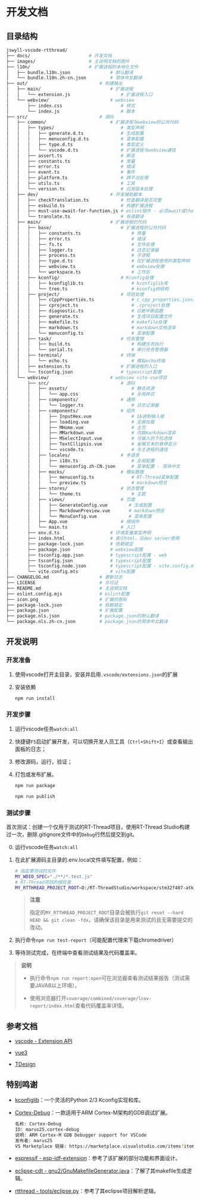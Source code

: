 # 开发文档

## 目录结构

```sh
jswyll-vscode-rtthread/
├── docs/                      # 开发文档
├── images/                    # 主说明文档的图片
├── l10n/                      # 扩展进程的本地化文件
│   ├── bundle.l10n.json               # 默认翻译
│   └── bundle.l10n.zh-cn.json         # 简体中文翻译
├── out/                           # 构建输出
│   ├── main/                          # 扩展进程
│   │   └── extension.js                   # 扩展进程入口
│   └── webview/                       # webview
│       ├── index.css                      # 样式
│       └── index.js                       # 脚本
├── src/                           # 源码
│   ├── common/                        # 扩展进程与webview的公共代码
│   │   ├── types/                         # 类型声明
│   │   │   ├── generate.d.ts              # 生成配置
│   │   │   ├── menuconfig.d.ts            # 菜单配置
│   │   │   ├── type.d.ts                  # 类型定义
│   │   │   └── vscode.d.ts                # 扩展进程与webview通信
│   │   ├── assert.ts                      # 断言
│   │   ├── constants.ts                   # 常量
│   │   ├── error.ts                       # 错误
│   │   ├── event.ts                       # 事件
│   │   ├── platform.ts                    # 跨平台处理
│   │   ├── utils.ts                       # 工具
│   │   └── version.ts                     # 应用版本处理
│   ├── dev/                           # 开发辅助脚本
│   │   ├── checkTranslation.ts            # 检查翻译是否完整
│   │   ├── esbuild.ts                     # 构建扩展进程
│   │   ├── must-use-await-for-function.js # eslint插件 - 必须await或then函数调用
│   │   └── translate.ts                   # 有道翻译
│   ├── main/                          # 扩展进程的代码
│   │   ├── base/                          # 扩展进程的公共代码
│   │   │   ├── constants.ts                   # 常量
│   │   │   ├── error.ts                       # 错误
│   │   │   ├── fs.ts                          # 文件处理
│   │   │   ├── logger.ts                      # 日志记录器
│   │   │   ├── process.ts                     # 子进程
│   │   │   ├── type.d.ts                      # 仅扩展进程使用的类型声明
│   │   │   ├── webview.ts                     # webview处理
│   │   │   └── workspace.ts                   # 工作区
│   │   ├── kconfig/                       # Kconfig处理
│   │   │   ├── kconfiglib.ts                  # kconfiglib库
│   │   │   └── tree.ts                        # kconfig树结构
│   │   ├── project/                       # 项目处理
│   │   │   ├── cCppProperties.ts              # c_cpp_properties.json处理
│   │   │   ├── cproject.ts                    # .cproject处理
│   │   │   ├── diagnostic.ts                  # 诊断中断函数
│   │   │   ├── generate.ts                    # 生成项目配置文件
│   │   │   ├── makefile.ts                    # makefile处理
│   │   │   ├── markdown.ts                    # markdown文档渲染
│   │   │   └── menuconfig.ts                  # 菜单配置
│   │   ├── task/                          # 任务管理
│   │   │   ├── build.ts                       # 构建任务执行
│   │   │   └── serial.ts                      # 串行任务管理器
│   │   ├── terminal/                      # 终端
│   │   │   └── echo.ts                        # 模拟echo终端
│   │   ├── extension.ts                   # 扩展进程的入口
│   │   └── tsconfig.json                  # typescript配置
│   └── webview/                       # webview vite-vue项目
│       ├── src/                           # 源码
│       │   ├── assets/                        # 静态资源
│       │   │   └── app.css                    # 全局样式
│       │   ├── components/                # 通用
│       │   │   └── logger.ts                  # 日志记录器
│       │   ├── components/                # 组件
│       │   │   ├── InputHex.vue               # 16进制输入框
│       │   │   ├── loading.vue                # 全屏加载
│       │   │   ├── MHome.vue                  # 主页
│       │   │   ├── MMarkdown.vue              # 内联markdown渲染
│       │   │   ├── MSelectInput.vue           # 可输入的下拉选择
│       │   │   ├── TextCllipsis.vue           # 省略文本的悬停显示
│       │   │   └── vscode.ts                  # 与主进程的通信
│       │   ├── locales/                   # 多语言
│       │   │   ├── i18n.ts                    # 全局配置
│       │   │   └── menuconfig.zh-CN.json      # 菜单配置 - 简体中文
│       │   ├── mocks/                     # 模拟数据
│       │   │   ├── menuconfig.ts              # RT-Thread菜单配置
│       │   │   └── preview.ts                 # markdown预览
│       │   ├── stores/                    # 状态管理
│       │   │   └── theme.ts                   # 主题
│       │   ├── views/                     # 页面
│       │   │   ├── GenerateConfig.vue        # 生成配置
│       │   │   ├── MarkdownPreview.vue       # markdown预览
│       │   │   └── MenuConfig.vue            # 菜单配置
│       │   ├── App.vue                    # 根组件
│       │   └── main.ts                    # 入口
│       ├── env.d.ts                   # 环境变量类型声明
│       ├── index.html                 # 索引html，仅dev server使用
│       ├── package-lock.json          # 依赖锁定
│       ├── package.json               # webview配置
│       ├── tsconfig.app.json          # typescript配置 - web
│       ├── tsconfig.json              # typescript配置
│       ├── tsconfig.node.json         # typescript配置 - vite.config.mts
│       └── vite.config.mts            # vite配置
├── CHANGELOG.md                   # 更新日志
├── LICENSE                        # 许可证
├── README.md                      # 主说明文档
├── eslint.config.mjs              # eslint配置
├── icon.png                       # 扩展的图标
├── package-lock.json              # 依赖锁定
├── package.json                   # 扩展配置
├── package.nls.json               # package.json的默认翻译
└── package.nls.zh-cn.json         # package.json的简体中文翻译
```

## 开发说明

### 开发准备

1. 使用vscode打开主目录，安装并启用`.vscode/extensions.json`的扩展

2. 安装依赖

    ```sh
    npm run install
    ```

### 开发步骤

1. 运行vscode任务`watch:all`

2. 快捷键`F5`启动扩展开发，可以切换开发人员工具（`Ctrl+Shift+I`）或查看输出面板的日志；

3. 修改源码，运行，验证；

4. 打包或发布扩展。

    ```sh
    npm run package
    ```

    ```sh
    npm run publish
    ```

### 测试步骤

首次测试：创建一个仅用于测试的RT-Thread项目，使用RT-Thread Studio构建过一次，删除.gitignore文件中的`Debug`行然后提交到git。

0. 运行vscode任务`watch:all`

1. 在此扩展源码主目录的.env.local文件填写配置，例如：

    ```sh
    # 指定要测试的文件
    MY_WDIO_SPEC="./**/*.test.js"
    # RT-Thread项目的根目录
    MY_RTTHREAD_PROJECT_ROOT=D:/RT-ThreadStudio/workspace/stm32f407-atk-explorer-v4.1.1
    ```

    > **注意**
    >
    > 指定的`MY_RTTHREAD_PROJECT_ROOT`目录会被执行`git reset --hard HEAD && git clean -fdx`，请确保该目录是用来测试的且无需要提交的改动。

2. 执行命令`npm run test-report`（可能配置代理来下载chromedriver）

3. 等待测试完成，在终端中查看测试结果及代码覆盖率。

> **说明**
>
> - 执行命令`npm run report:open`可在浏览器查看测试结果报告（测试需要JAVA8以上环境）。
>
> - 使用浏览器打开`coverage/combined/coverage/lcov-report/index.html`查看代码覆盖率详情。

## 参考文档

- [vscode - Extension API](https://code.visualstudio.com/api)

- [vue3](https://cn.vuejs.org/guide/introduction)

- [TDesign](https://tdesign.tencent.com/vue-next/overview)

## 特别鸣谢

- [kconfiglib](https://github.com/ulfalizer/Kconfiglib)：一个灵活的Python 2/3 Kconfig实现和库。

- [Cortex-Debug](https://marketplace.visualstudio.com/items?itemName=marus25.cortex-debug)：一款适用于ARM Cortex-M架构的GDB调试扩展。

    ```sh
    名称: Cortex-Debug
    ID: marus25.cortex-debug
    说明: ARM Cortex-M GDB Debugger support for VSCode
    发布者: marus25
    VS Marketplace 链接: https://marketplace.visualstudio.com/items?itemName=marus25.cortex-debug
    ```

- [espressif - esp-idf-extension](https://marketplace.visualstudio.com/items?itemName=espressif.esp-idf-extension)：参考了该扩展的部分功能和界面设计。

- [eclipse-cdt - gnu2/GnuMakefileGenerator.java](https://github.com/eclipse-cdt/cdt/blob/main/build/org.eclipse.cdt.managedbuilder.core/src/org/eclipse/cdt/managedbuilder/makegen/gnu2/GnuMakefileGenerator.java)：了解了其makefile生成逻辑。

- [rtthread - tools/eclipse.py](https://github.com/RT-Thread/rt-thread/blob/master/tools/eclipse.py)：参考了其eclipse项目解析逻辑。
